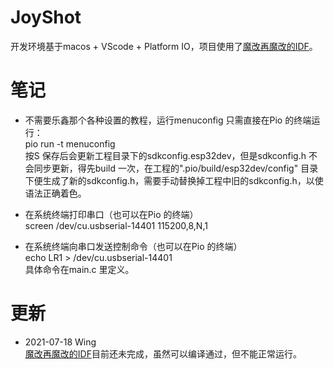 # JoyShot
开发环境基于macos + VScode + Platform IO，项目使用了[魔改再魔改的IDF](https://github.com/MagicInstall/esp-idf-NathanReeves-pio.git)。

# 笔记

* 不需要乐鑫那个各种设置的教程，运行menuconfig 只需直接在Pio 的终端运行：<br/>
pio run -t menuconfig<br/>
按S 保存后会更新工程目录下的sdkconfig.esp32dev，但是sdkconfig.h 不会同步更新，得先build 一次，在工程的".pio/build/esp32dev/config" 目录下便生成了新的sdkconfig.h，需要手动替换掉工程中旧的sdkconfig.h，以使语法正确着色。

* 在系统终端打印串口（也可以在Pio 的终端）<br/>
screen /dev/cu.usbserial-14401 115200,8,N,1<br/>

* 在系统终端向串口发送控制命令（也可以在Pio 的终端）<br/>
echo LR1 > /dev/cu.usbserial-14401<br/>
具体命令在main.c 里定义。<br/>

# 更新
* 2021-07-18  Wing<br/>
[魔改再魔改的IDF](https://github.com/MagicInstall/esp-idf-NathanReeves-pio.git)目前还未完成，虽然可以编译通过，但不能正常运行。
